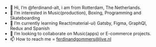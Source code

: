 - 👋 Hi, I’m @ferdinand-alt, i am from Rotterdam, The Netherlands. 
- 👀 I’m interested in Music(production), Boxing, Programming and Skateboarding
- 🌱 I’m currently learning React(material-ui) Gatsby, Figma, GraphQl, Redux and Spanish
- 💞️ I’m looking to collaborate on Music(apps) or E-commerce projects.
- 📫 How to reach me = ferdinandgommers@live.nl

<!---
ferdinand-alt/ferdinand-alt is a ✨ special ✨ repository because its `README.md` (this file) appears on your GitHub profile.
You can click the Preview link to take a look at your changes.
--->

